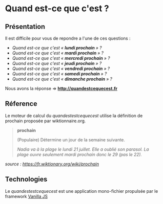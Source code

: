Quand est-ce que c'est ?
========================

## Présentation

Il est difficile pour vous de repondre a l'une de ces questions :

* *Quand est-ce que c'est « **lundi prochain** » ?*
* *Quand est-ce que c'est « **mardi prochain** » ?*
* *Quand est-ce que c'est « **mercredi prochain** » ?*
* *Quand est-ce que c'est « **jeudi prochain** » ?*
* *Quand est-ce que c'est « **vendredi prochain** » ?*
* *Quand est-ce que c'est « **samedi prochain** » ?*
* *Quand est-ce que c'est « **dimanche prochain** » ?*

Nous avons la réponse ⇒ **http://quandestcequecest.fr**

## Réference

Le moteur de calcul du *quandestestcequecest* utilise la définition de prochain proposée par wiktionnaire.org.

> **prochain**
>
> (Populaire) Détermine un jour de la semaine suivante.
>
> *Nadia va à la plage le lundi 21 juillet. Elle a oublié son parasol. La plage ouvre seulement mardi prochain donc le 29 (pas le 22).*

*source : https://fr.wiktionary.org/wiki/prochain*

## Technologies

Le *quandestestcequecest* est une application mono-fichier propulsée par le framework [Vanilla JS](http://vanilla-js.com/)

